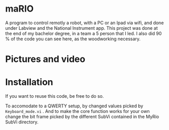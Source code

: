 # maRIO
A program to control remotly a robot, with a PC or an Ipad via wifi, and done under Labview and the National Instrument app. This project was done at the end of my bachelor degree, in a team a 5 person that I led. I also did 90 % of the code you can see here, as the woodworking necessary.

# Pictures and video



# Installation
If you want to reuse this code, be free to do so.  

To accomodate to a  QWERTY setup, by changed values picked by  `Keyboard_mode.vi` .
And to make the core function works for your own change the bit frame picked by the different SubVi contained in the MyRio SubVi directory. 
